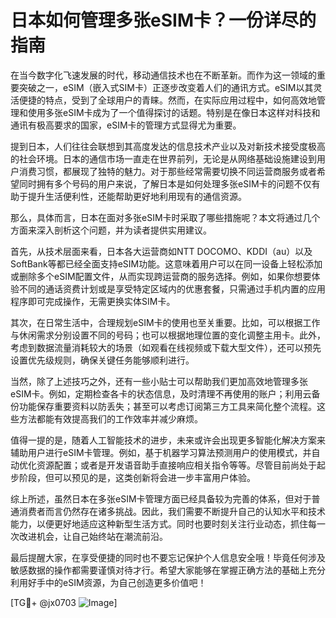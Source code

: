 # 日本如何管理多张eSIM卡？一份详尽的指南

在当今数字化飞速发展的时代，移动通信技术也在不断革新。而作为这一领域的重要突破之一，eSIM（嵌入式SIM卡）正逐步改变着人们的通讯方式。eSIM以其灵活便捷的特点，受到了全球用户的青睐。然而，在实际应用过程中，如何高效地管理和使用多张eSIM卡成为了一个值得探讨的话题。特别是在像日本这样对科技和通讯有极高要求的国家，eSIM卡的管理方式显得尤为重要。

提到日本，人们往往会联想到其高度发达的信息技术产业以及对新技术接受度极高的社会环境。日本的通信市场一直走在世界前列，无论是从网络基础设施建设到用户消费习惯，都展现了独特的魅力。对于那些经常需要切换不同运营商服务或者希望同时拥有多个号码的用户来说，了解日本是如何处理多张eSIM卡的问题不仅有助于提升生活便利性，还能帮助更好地利用现有的通信资源。

那么，具体而言，日本在面对多张eSIM卡时采取了哪些措施呢？本文将通过几个方面来深入剖析这个问题，并为读者提供实用建议。

首先，从技术层面来看，日本各大运营商如NTT DOCOMO、KDDI（au）以及SoftBank等都已经全面支持eSIM功能。这意味着用户可以在同一设备上轻松添加或删除多个eSIM配置文件，从而实现跨运营商的服务选择。例如，如果你想要体验不同的通话资费计划或是享受特定区域内的优惠套餐，只需通过手机内置的应用程序即可完成操作，无需更换实体SIM卡。

其次，在日常生活中，合理规划eSIM卡的使用也至关重要。比如，可以根据工作与休闲需求分别设置不同的号码；也可以根据地理位置的变化调整主用卡。此外，考虑到数据流量消耗较大的场景（如观看在线视频或下载大型文件），还可以预先设置优先级规则，确保关键任务能够顺利进行。

当然，除了上述技巧之外，还有一些小贴士可以帮助我们更加高效地管理多张eSIM卡。例如，定期检查各卡的状态信息，及时清理不再使用的账户；利用云备份功能保存重要资料以防丢失；甚至可以考虑订阅第三方工具来简化整个流程。这些方法都能有效提高我们的工作效率并减少麻烦。

值得一提的是，随着人工智能技术的进步，未来或许会出现更多智能化解决方案来辅助用户进行eSIM卡管理。例如，基于机器学习算法预测用户的使用模式，并自动优化资源配置；或者是开发语音助手直接响应相关指令等等。尽管目前尚处于起步阶段，但可以预见的是，这类创新将会进一步丰富用户体验。

综上所述，虽然日本在多张eSIM卡管理方面已经具备较为完善的体系，但对于普通消费者而言仍然存在诸多挑战。因此，我们需要不断提升自己的认知水平和技术能力，以便更好地适应这种新型生活方式。同时也要时刻关注行业动态，抓住每一次改进机会，让自己始终站在潮流前沿。

最后提醒大家，在享受便捷的同时也不要忘记保护个人信息安全哦！毕竟任何涉及敏感数据的操作都需要谨慎对待才行。希望大家能够在掌握正确方法的基础上充分利用好手中的eSIM资源，为自己创造更多价值吧！

[TG💪+ @jx0703 ![Image](https://github.com/user-attachments/assets/dbca1d08-cadb-493c-b0ec-ad6f7a83f270)]